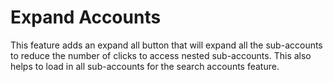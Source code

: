 # Expand Accounts

This feature adds an expand all button that will expand all the sub-accounts to reduce the number of clicks to access nested sub-accounts. This also helps to load in all sub-accounts for the search accounts feature.
